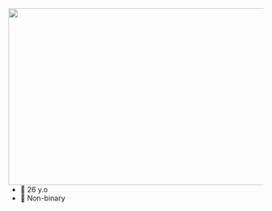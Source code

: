 

  <img src="https://github.com/Lanaax/Lanaax/assets/136387142/2328d33c-135a-4a88-b2c4-a1a7b4e5fea7" width="700" height="350" align="right">  


- 🌻 26 y.o
- 🌱 Non-binary
<i class="devicon-python-plain-wordmark"></i>




